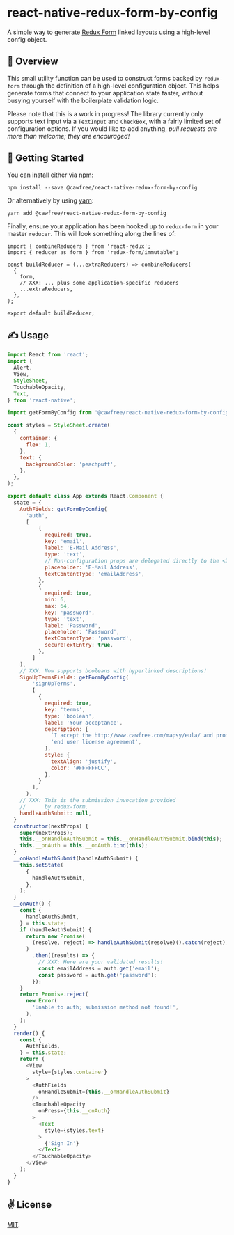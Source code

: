 # react-native-redux-form-by-config
A simple way to generate [Redux Form](https://redux-form.com/8.2.0/) linked layouts using a high-level config object.

## 🚡 Overview
This small utility function can be used to construct forms backed by `redux-form` through the definition of a high-level configuration object. This helps generate forms that connect to your application state faster, without busying yourself with the boilerplate validation logic.

Please note that this is a work in progress! The library currently only supports text input via a `TextInput` and `CheckBox`, with a fairly limited set of configuration options. If you would like to add anything, *pull requests are more than welcome; they are encouraged!*

## 🚀 Getting Started
You can install either via [npm](https://www.npmjs.com/package/@cawfree/react-native-redux-form-by-config):
```
npm install --save @cawfree/react-native-redux-form-by-config
```
Or alternatively by using [yarn](https://www.npmjs.com/package/@cawfree/react-native-redux-form-by-config):
```
yarn add @cawfree/react-native-redux-form-by-config
```
Finally, ensure your application has been hooked up to `redux-form` in your master `reducer`. This will look something along the lines of:

```
import { combineReducers } from 'react-redux';
import { reducer as form } from 'redux-form/immutable';

const buildReducer = (...extraReducers) => combineReducers(
  {
    form,
    // XXX: ... plus some application-specific reducers
    ...extraReducers,
  },
);

export default buildReducer;

```

## ✍️ Usage
```javascript
import React from 'react';
import {
  Alert,
  View,
  StyleSheet,
  TouchableOpacity,
  Text,
} from 'react-native';

import getFormByConfig from '@cawfree/react-native-redux-form-by-config';

const styles = StyleSheet.create(
  {
    container: {
      flex: 1,
    },
    text: {
      backgroundColor: 'peachpuff',
    },
  },
);

export default class App extends React.Component {
  state = {
    AuthFields: getFormByConfig(
      'auth',
      [
          {
            required: true,
            key: 'email',
            label: 'E-Mail Address',
            type: 'text',
            // Non-configuration props are delegated directly to the <TextInput/>.
            placeholder: 'E-Mail Address',
            textContentType: 'emailAddress',
          },
          {
            required: true,
            min: 6,
            max: 64,
            key: 'password',
            type: 'text',
            label: 'Password',
            placeholder: 'Password',
            textContentType: 'password',
            secureTextEntry: true,
          },
        ]
    ),
    // XXX: Now supports booleans with hyperlinked descriptions!
    SignUpTermsFields: getFormByConfig(
        'signUpTerms',
        [
          {
            required: true,
            key: 'terms',
            type: 'boolean',
            label: 'Your acceptance',
            description: [
              `I accept the http://www.cawfree.com/mapsy/eula/ and promise to be awesome to other users.`,
              'end user license agreement',
            ],
            style: {
              textAlign: 'justify',
              color: '#FFFFFFCC',
            },
          }
        ],
      ),
    // XXX: This is the submission invocation provided
    //      by redux-form.
    handleAuthSubmit: null,
  }
  constructor(nextProps) {
    super(nextProps);
    this.__onHandleAuthSubmit = this.__onHandleAuthSubmit.bind(this);
    this.__onAuth = this.__onAuth.bind(this);
  }
  __onHandleAuthSubmit(handleAuthSubmit) {
    this.setState(
      {
        handleAuthSubmit,
      },
    );
  }
  __onAuth() {
    const {
      handleAuthSubmit,
    } = this.state;
    if (handleAuthSubmit) {
      return new Promise(
        (resolve, reject) => handleAuthSubmit(resolve)().catch(reject),
      )
        .then((results) => {
          // XXX: Here are your validated results!
          const emailAddress = auth.get('email');
          const password = auth.get('password');
        });
    }
    return Promise.reject(
      new Error(
        'Unable to auth; submission method not found!',
      ),
    );
  }
  render() {
    const {
      AuthFields,
    } = this.state;
    return (
      <View
        style={styles.container}
      >
        <AuthFields
          onHandleSubmit={this.__onHandleAuthSubmit}
        />
        <TouchableOpacity
          onPress={this.__onAuth}
        >
          <Text
            style={styles.text}
          >
            {'Sign In'}
          </Text>
        </TouchableOpacity>
      </View>
    );
  }
}
```

## ✌️ License
[MIT](https://opensource.org/licenses/MIT).
